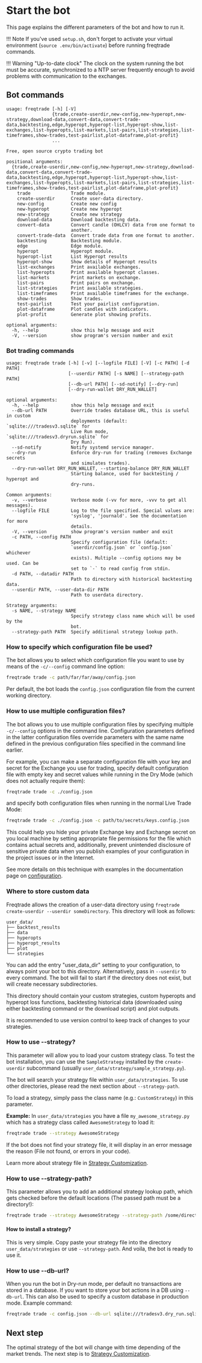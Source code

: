 # Start the bot

This page explains the different parameters of the bot and how to run it.

!!! Note
    If you've used `setup.sh`, don't forget to activate your virtual environment (`source .env/bin/activate`) before running freqtrade commands.

!!! Warning "Up-to-date clock"
    The clock on the system running the bot must be accurate, synchronized to a NTP server frequently enough to avoid problems with communication to the exchanges.

## Bot commands

```
usage: freqtrade [-h] [-V]
                 {trade,create-userdir,new-config,new-hyperopt,new-strategy,download-data,convert-data,convert-trade-data,backtesting,edge,hyperopt,hyperopt-list,hyperopt-show,list-exchanges,list-hyperopts,list-markets,list-pairs,list-strategies,list-timeframes,show-trades,test-pairlist,plot-dataframe,plot-profit}
                 ...

Free, open source crypto trading bot

positional arguments:
  {trade,create-userdir,new-config,new-hyperopt,new-strategy,download-data,convert-data,convert-trade-data,backtesting,edge,hyperopt,hyperopt-list,hyperopt-show,list-exchanges,list-hyperopts,list-markets,list-pairs,list-strategies,list-timeframes,show-trades,test-pairlist,plot-dataframe,plot-profit}
    trade               Trade module.
    create-userdir      Create user-data directory.
    new-config          Create new config
    new-hyperopt        Create new hyperopt
    new-strategy        Create new strategy
    download-data       Download backtesting data.
    convert-data        Convert candle (OHLCV) data from one format to
                        another.
    convert-trade-data  Convert trade data from one format to another.
    backtesting         Backtesting module.
    edge                Edge module.
    hyperopt            Hyperopt module.
    hyperopt-list       List Hyperopt results
    hyperopt-show       Show details of Hyperopt results
    list-exchanges      Print available exchanges.
    list-hyperopts      Print available hyperopt classes.
    list-markets        Print markets on exchange.
    list-pairs          Print pairs on exchange.
    list-strategies     Print available strategies.
    list-timeframes     Print available timeframes for the exchange.
    show-trades         Show trades.
    test-pairlist       Test your pairlist configuration.
    plot-dataframe      Plot candles with indicators.
    plot-profit         Generate plot showing profits.

optional arguments:
  -h, --help            show this help message and exit
  -V, --version         show program's version number and exit

```

### Bot trading commands

```
usage: freqtrade trade [-h] [-v] [--logfile FILE] [-V] [-c PATH] [-d PATH]
                       [--userdir PATH] [-s NAME] [--strategy-path PATH]
                       [--db-url PATH] [--sd-notify] [--dry-run]
                       [--dry-run-wallet DRY_RUN_WALLET]

optional arguments:
  -h, --help            show this help message and exit
  --db-url PATH         Override trades database URL, this is useful in custom
                        deployments (default: `sqlite:///tradesv3.sqlite` for
                        Live Run mode, `sqlite:///tradesv3.dryrun.sqlite` for
                        Dry Run).
  --sd-notify           Notify systemd service manager.
  --dry-run             Enforce dry-run for trading (removes Exchange secrets
                        and simulates trades).
  --dry-run-wallet DRY_RUN_WALLET, --starting-balance DRY_RUN_WALLET
                        Starting balance, used for backtesting / hyperopt and
                        dry-runs.

Common arguments:
  -v, --verbose         Verbose mode (-vv for more, -vvv to get all messages).
  --logfile FILE        Log to the file specified. Special values are:
                        'syslog', 'journald'. See the documentation for more
                        details.
  -V, --version         show program's version number and exit
  -c PATH, --config PATH
                        Specify configuration file (default:
                        `userdir/config.json` or `config.json` whichever
                        exists). Multiple --config options may be used. Can be
                        set to `-` to read config from stdin.
  -d PATH, --datadir PATH
                        Path to directory with historical backtesting data.
  --userdir PATH, --user-data-dir PATH
                        Path to userdata directory.

Strategy arguments:
  -s NAME, --strategy NAME
                        Specify strategy class name which will be used by the
                        bot.
  --strategy-path PATH  Specify additional strategy lookup path.

```

### How to specify which configuration file be used?

The bot allows you to select which configuration file you want to use by means of
the `-c/--config` command line option:

```bash
freqtrade trade -c path/far/far/away/config.json
```

Per default, the bot loads the `config.json` configuration file from the current
working directory.

### How to use multiple configuration files?

The bot allows you to use multiple configuration files by specifying multiple
`-c/--config` options in the command line. Configuration parameters
defined in the latter configuration files override parameters with the same name
defined in the previous configuration files specified in the command line earlier.

For example, you can make a separate configuration file with your key and secret
for the Exchange you use for trading, specify default configuration file with
empty key and secret values while running in the Dry Mode (which does not actually
require them):

```bash
freqtrade trade -c ./config.json
```

and specify both configuration files when running in the normal Live Trade Mode:

```bash
freqtrade trade -c ./config.json -c path/to/secrets/keys.config.json
```

This could help you hide your private Exchange key and Exchange secret on you local machine
by setting appropriate file permissions for the file which contains actual secrets and, additionally,
prevent unintended disclosure of sensitive private data when you publish examples
of your configuration in the project issues or in the Internet.

See more details on this technique with examples in the documentation page on
[configuration](configuration.md).

### Where to store custom data

Freqtrade allows the creation of a user-data directory using `freqtrade create-userdir --userdir someDirectory`.
This directory will look as follows:

```
user_data/
├── backtest_results
├── data
├── hyperopts
├── hyperopt_results
├── plot
└── strategies
```

You can add the entry "user_data_dir" setting to your configuration, to always point your bot to this directory.
Alternatively, pass in `--userdir` to every command.
The bot will fail to start if the directory does not exist, but will create necessary subdirectories.

This directory should contain your custom strategies, custom hyperopts and hyperopt loss functions, backtesting historical data (downloaded using either backtesting command or the download script) and plot outputs.

It is recommended to use version control to keep track of changes to your strategies.

### How to use **--strategy**?

This parameter will allow you to load your custom strategy class.
To test the bot installation, you can use the `SampleStrategy` installed by the `create-userdir` subcommand (usually `user_data/strategy/sample_strategy.py`).

The bot will search your strategy file within `user_data/strategies`.
To use other directories, please read the next section about `--strategy-path`.

To load a strategy, simply pass the class name (e.g.: `CustomStrategy`) in this parameter.

**Example:**
In `user_data/strategies` you have a file `my_awesome_strategy.py` which has
a strategy class called `AwesomeStrategy` to load it:

```bash
freqtrade trade --strategy AwesomeStrategy
```

If the bot does not find your strategy file, it will display in an error
message the reason (File not found, or errors in your code).

Learn more about strategy file in
[Strategy Customization](strategy-customization.md).

### How to use **--strategy-path**?

This parameter allows you to add an additional strategy lookup path, which gets
checked before the default locations (The passed path must be a directory!):

```bash
freqtrade trade --strategy AwesomeStrategy --strategy-path /some/directory
```

#### How to install a strategy?

This is very simple. Copy paste your strategy file into the directory
`user_data/strategies` or use `--strategy-path`. And voila, the bot is ready to use it.

### How to use **--db-url**?

When you run the bot in Dry-run mode, per default no transactions are
stored in a database. If you want to store your bot actions in a DB
using `--db-url`. This can also be used to specify a custom database
in production mode. Example command:

```bash
freqtrade trade -c config.json --db-url sqlite:///tradesv3.dry_run.sqlite
```

## Next step

The optimal strategy of the bot will change with time depending of the market trends. The next step is to
[Strategy Customization](strategy-customization.md).
